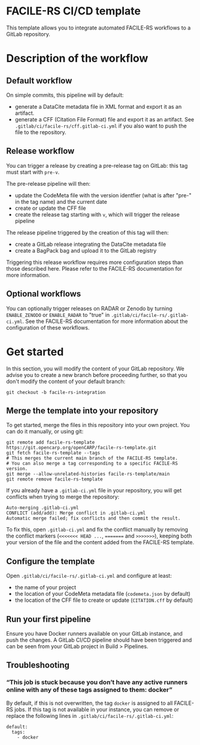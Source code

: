 # FACILE-RS CI/CD template

This template allows you to integrate automated FACILE-RS workflows to a GitLab repository.

# Description of the workflow

## Default workflow

On simple commits, this pipeline will by default:
- generate a DataCite metadata file in XML format and export it as an artifact.
- generate a CFF (Citation File Format) file and export it as an artifact. See `.gitlab/ci/facile-rs/cff.gitlab-ci.yml` if you also want to push the file to the repository.

## Release workflow

You can trigger a release by creating a pre-release tag on GitLab: this tag must start with `pre-v`.

The pre-release pipeline will then:
- update the CodeMeta file with the version identfier (what is after "pre-" in the tag name) and the current date
- create or update the CFF file
- create the release tag starting with `v`, which will trigger the release pipeline

The release pipeline triggered by the creation of this tag will then:
- create a GitLab release integrating the DataCite metadata file
- create a BagPack bag and upload it to the GitLab registry

Triggering this release workflow requires more configuration steps than those described here. Please refer to the FACILE-RS documentation for more information.

## Optional workflows

You can optionally trigger releases on RADAR or Zenodo by turning `ENABLE_ZENODO` or `ENABLE_RADAR` to "true" in `.gitlab/ci/facile-rs/.gitlab-ci.yml`.
See the FACILE-RS documentation for more information about the configuration of these workflows.

# Get started

In this section, you will modify the content of your GitLab repository. We advise you to create a new branch before proceeding further, so that you don't modify the content of your default branch:
```
git checkout -b facile-rs-integration
```

## Merge the template into your repository

To get started, merge the files in this repository into your own project.
You can do it manually, or using git:
```
git remote add facile-rs-template https://git.opencarp.org/openCARP/facile-rs-template.git
git fetch facile-rs-template --tags
# This merges the current main branch of the FACILE-RS template.
# You can also merge a tag corresponding to a specific FACILE-RS version.
git merge --allow-unrelated-histories facile-rs-template/main
git remote remove facile-rs-template
```

If you already have a `.gitlab-ci.yml` file in your repository, you will get conflicts when trying to merge the repository:
```
Auto-merging .gitlab-ci.yml
CONFLICT (add/add): Merge conflict in .gitlab-ci.yml
Automatic merge failed; fix conflicts and then commit the result.
```
To fix this, open `.gitlab-ci.yml` and fix the conflict manually by removing the conflict markers (`<<<<<<< HEAD ...`, `=======` and `>>>>>>>`), keeping both your version of the file and the content added from the FACILE-RS template.

## Configure the template

Open `.gitlab/ci/facile-rs/.gitlab-ci.yml` and configure at least:
- the name of your project
- the location of your CodeMeta metadata file (`codemeta.json` by default)
- the location of the CFF file to create or update (`CITATION.cff` by default)

## Run your first pipeline

Ensure you have Docker runners available on your GitLab instance, and push the changes.
A GitLab CI/CD pipeline should have been triggered and can be seen from your GitLab project in Build > Pipelines.

## Troubleshooting

### “This job is stuck because you don’t have any active runners online with any of these tags assigned to them: docker”

By default, if this is not overwritten, the tag `docker` is assigned to all FACILE-RS jobs. If this tag is not available in your instance, you can remove or replace the following lines in `.gitlab/ci/facile-rs/.gitlab-ci.yml`:
```
default:
  tags:
    - docker
```
